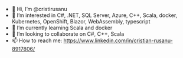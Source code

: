 - 👋 Hi, I’m @cristirusanu
- 👀 I’m interested in C#, .NET, SQL Server, Azure, C++, Scala, docker, Kubernetes, OpenShift, Blazor, WebAssembly, typescript
- 🌱 I’m currently learning Scala and docker
- 💞️ I’m looking to collaborate on C#, C++, Scala
- 📫 How to reach me: https://www.linkedin.com/in/cristian-rusanu-8917806/

<!---
cristirusanu/cristirusanu is a ✨ special ✨ repository because its `README.md` (this file) appears on your GitHub profile.
You can click the Preview link to take a look at your changes.
--->
